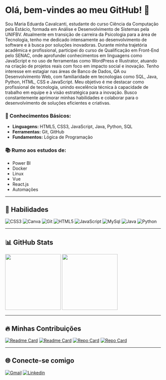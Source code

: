 # Olá, bem-vindes ao meu GitHub! 👋

Sou Maria Eduarda Cavalcanti, estudante do curso Ciência da Computação pela Estácio, formada em Análise e Desenvolvimento de Sistemas pela UNIFBV.
Atualmente em transição de carreira da Psicologia para a área de Tecnologia,
tenho me dedicado intensamente ao desenvolvimento de software e à busca por
soluções inovadoras. Durante minha trajetória acadêmica e profissional, participei
do curso de Qualificação em Front-End pelo SENAC, onde aprofundei
conhecimentos em linguagens como JavaScript e no uso de ferramentas como
WordPress e Illustrator, atuando na criação de projetos reais com foco em impacto
social e inovação. Tenho interesse em estagiar nas áreas de Banco de Dados, QA
ou Desenvolvimento Web, com familiaridade em tecnologias como SQL, Java,
Python, HTML, CSS e JavaScript. Meu objetivo é me destacar como profissional
de tecnologia, unindo excelência técnica à capacidade de trabalho em equipe e à
visão estratégica para a inovação. Busco constantemente aprimorar minhas
habilidades e colaborar para o desenvolvimento de soluções eficientes e criativas.


### 🔹 Conhecimentos Básicos:
- **Linguagens:** HTML5, CSS3, JavaScript, Java, Python, SQL  
- **Ferramentas:** Git, GitHub  
- **Fundamentos:** Lógica de Programação  

### 📚 Rumo aos estudos de:
- Power BI
- Docker 
- Linux
- Vue
- React.js
- Automações

---

## 🚀 Habilidades  

![CSS3](https://img.shields.io/badge/CSS3-1572B6?style=for-the-badge&logo=css3&logoColor=white)
![Canva](https://img.shields.io/badge/Canva-%2300C4CC.svg?&style=for-the-badge&logo=Canva&logoColor=white)
![Git](https://img.shields.io/badge/GIT-E44C30?style=for-the-badge&logo=git&logoColor=white)
![HTML5](https://img.shields.io/badge/HTML5-E34F26?style=for-the-badge&logo=html5&logoColor=white)
![JavaScript](https://img.shields.io/badge/JavaScript-323330?style=for-the-badge&logo=javascript&logoColor=F7DF1E)
![MySql](https://img.shields.io/badge/MySQL-20232A?logo=mysql&logoColor=white&style=for-the-badge)
![Java](https://img.shields.io/badge/Java-ED8B00?logo=java&logoColor=white&style=for-the-badge)
![Python](https://img.shields.io/badge/Python-3776AB?logo=python&logoColor=white&style=for-the-badge)

---

## 📊 GitHub Stats  


<div>
  <img height="180em" src="https://github-readme-stats.vercel.app/api?username=meaeduarda&show_icons=true&theme=midnight-purple&include_all_commits=true&count_private=true"/>
  <img height="180em" src="https://github-readme-stats.vercel.app/api/top-langs/?username=meaeduarda&layout=compact&langs_count=16&theme=midnight-purple&cache_seconds=86400"/>
</div>

---

## 🔥 Minhas Contribuições  

[![Readme Card](https://github-readme-stats.vercel.app/api/pin/?username=meaeduarda&repo=Banking_operation&theme=midnight-purple&cache_seconds=86400)](https://github.com/meaeduarda/banking_operation)
[![Readme Card](https://github-readme-stats.vercel.app/api/pin/?username=meaeduarda&repo=LeitorDePensamento&theme=midnight-purple&cache_seconds=86400)](https://github.com/meaeduarda/LeitorDePensamento)
[![Repo Card](https://github-readme-stats.vercel.app/api/pin/?username=meaeduarda&repo=Bd_oficina&bg_color=000&border_color=30A3DC&show_icons=true&icon_color=30A3DC&title_color=E94D5F&text_color=FFF&cache_seconds=86400)](https://github.com/meaeduarda/Bd_oficina)
[![Repo Card](https://github-readme-stats.vercel.app/api/pin/?username=meaeduarda&repo=sitelegendary&bg_color=000&border_color=30A3DC&show_icons=true&icon_color=30A3DC&title_color=E94D5F&text_color=FFF&cache_seconds=86400)](https://github.com/meaeduarda/sitelegendary)


---

## 🌐 Conecte-se comigo  

<a href="mailto:seuemail@example.com" target="_blank">![Gmail](https://img.shields.io/badge/Gmail-D14836?style=for-the-badge&logo=gmail&logoColor=white)</a>
<a href="https://www.linkedin.com/in/maria-eduarda-araújo-724bb71ba/" target="_blank">![Linkedin](https://img.shields.io/badge/LinkedIn-0077B5?style=for-the-badge&logo=linkedin&logoColor=white)</a>
